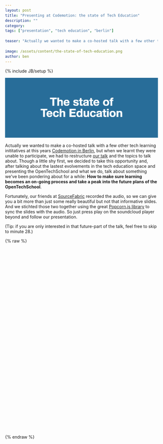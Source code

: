 ```yaml
---
layout: post
title: "Presenting at Codemotion: the state of Tech Education"
description: ""
category: 
tags: ["presentation", "tech education", "berlin"]

teaser: "Actually we wanted to make a co-hosted talk with a few other tech learning inititatives at this years [Codemotion in Berlin](http://berlin.codemotionworld.com/), but when we learnt they were unable to participate, we had to restructure [our talk](http://opentechschool.github.io/slides/presentations/the-state-of-tech-education/) and the topics to talk about. Though a little shy first, we decided to take this opportunity and, after talking about the lastest evolvements in the tech education space and presenting the OpenTechSchool and what we do, talk about something we've been pondering about for a while: **How to make sure learning becomes an on-going process and take a peak into the future plans of the OpenTechSchool**."

image: /assets/content/the-state-of-tech-education.png
author: ben
---
```

{% include JB/setup %}

![The state of Tech Education](/assets/content/the-state-of-tech-education.png)

Actually we wanted to make a co-hosted talk with a few other tech learning inititatives at this years [Codemotion in Berlin](http://berlin.codemotionworld.com/), but when we learnt they were unable to participate, we had to restructure [our talk](http://opentechschool.github.io/slides/presentations/the-state-of-tech-education/) and the topics to talk about. Though a little shy first, we decided to take this opportunity and, after talking about the lastest evolvements in the tech education space and presenting the OpenTechSchool and what we do, talk about something we've been pondering about for a while: **How to make sure learning becomes an on-going process and take a peak into the future plans of the OpenTechSchool**.

Fortunately, our friends at [SourceFabric](http://www.sourcefabric.org/) recorded the audio, so we can give you a bit more than just some really beautiful but not that informative slides. And we stichted those two together using the great [Popcorn.js library](http://popcornjs.org/) to sync the slides with the audio. So just press play on the soundcloud player beyond and follow our presentation.

(Tip: if you are only interested in that future-part of the talk, feel free to skip to minute 28.)


{% raw %}
<div id="popcorn-presentation" style="height: 400px; width: 100%">

</div>
<div id="popcorn-player" style="height:200px;">

</div>

<script src="http://popcornjs.org/code/dist/popcorn-complete.js">

</script>

<script>
var popcorn;
document.addEventListener( "DOMContentLoaded", function() {

	popcorn = Popcorn.soundcloud( "#popcorn-player", "http://soundcloud.com/sourcefabric/presentation-opentechschool-at" );

	popcorn.webpage({
	 target: 'popcorn-presentation',
	 start: 0,
	 end: 50,
	 src: "http://opentechschool.github.io/slides/presentations/the-state-of-tech-education/?full#Cover"
	}).webpage({
	 target: 'popcorn-presentation',
	 start: 50,
	 end: 60,
	 src: "http://opentechschool.github.io/slides/presentations/the-state-of-tech-education/?full#speakers_intro"
	}).webpage({
	 target: 'popcorn-presentation',
	 start: 60,
	 end: 85,
	 src: "http://opentechschool.github.io/slides/presentations/the-state-of-tech-education/?full#tech_education"
	}).webpage({
	 target: 'popcorn-presentation',
	 start: 85,
	 end: 136,
	 src: "http://opentechschool.github.io/slides/presentations/the-state-of-tech-education/?full#university"
	}).webpage({
	 target: 'popcorn-presentation',
	 start: 136,
	 end: 200,
	 src: "http://opentechschool.github.io/slides/presentations/the-state-of-tech-education/?full#moocs"
	}).webpage({
	 target: 'popcorn-presentation',
	 start: 200,
	 end: 240,
	 src: "http://opentechschool.github.io/slides/presentations/the-state-of-tech-education/?full#online_hands-on_coding_classes"
	}).webpage({
	 target: 'popcorn-presentation',
	 start: 240,
	 end: 314,
	 src: "http://opentechschool.github.io/slides/presentations/the-state-of-tech-education/?full#P2PU"
	}).webpage({
	 target: 'popcorn-presentation',
	 start: 314,
	 end: 366,
	 src: "http://opentechschool.github.io/slides/presentations/the-state-of-tech-education/?full#coding_training_schools"
	}).webpage({
	 target: 'popcorn-presentation',
	 start: 366,
	 end: 427,
	 src: "http://opentechschool.github.io/slides/presentations/the-state-of-tech-education/?full#hands-on_real-life"
	}).webpage({
	 target: 'popcorn-presentation',
	 start: 427,
	 end: 457,
	 src: "http://opentechschool.github.io/slides/presentations/the-state-of-tech-education/?full#opentechschool"
	}).webpage({
	 target: 'popcorn-presentation',
	 start: 457,
	 end: 541,
	 src: "http://opentechschool.github.io/slides/presentations/the-state-of-tech-education/?full#open"
	}).webpage({
	 target: 'popcorn-presentation',
	 start: 541,
	 end: 589,
	 src: "http://opentechschool.github.io/slides/presentations/the-state-of-tech-education/?full#empowering"
	}).webpage({
	 target: 'popcorn-presentation',
	 start: 589,
	 end: 630,
	 src: "http://opentechschool.github.io/slides/presentations/the-state-of-tech-education/?full#welcoming"
	}).webpage({
	 target: 'popcorn-presentation',
	 start: 630,
	 end: 690,
	 src: "http://opentechschool.github.io/slides/presentations/the-state-of-tech-education/?full#hands-on"
	}).webpage({
	 target: 'popcorn-presentation',
	 start: 690,
	 end: 748,
	 src: "http://opentechschool.github.io/slides/presentations/the-state-of-tech-education/?full#not-for-profit"
	}).webpage({
	 target: 'popcorn-presentation',
	 start: 748,
	 end: 761,
	 src: "http://opentechschool.github.io/slides/presentations/the-state-of-tech-education/?full#workshops"
	}).webpage({
	 target: 'popcorn-presentation',
	 start: 761,
	 end: 795,
	 src: "http://opentechschool.github.io/slides/presentations/the-state-of-tech-education/?full#js-beginners"
	}).webpage({
	 target: 'popcorn-presentation',
	 start: 795,
	 end: 860,
	 src: "http://opentechschool.github.io/slides/presentations/the-state-of-tech-education/?full#python-workshops"
	}).webpage({
	 target: 'popcorn-presentation',
	 start: 860,
	 end: 910,
	 src: "http://opentechschool.github.io/slides/presentations/the-state-of-tech-education/?full#github-workshops"
	}).webpage({
	 target: 'popcorn-presentation',
	 start: 910,
	 end: 1002,
	 src: "http://opentechschool.github.io/slides/presentations/the-state-of-tech-education/?full#android-workshops"
	}).webpage({
	 target: 'popcorn-presentation',
	 start: 1002,
	 end: 1080,
	 src: "http://opentechschool.github.io/slides/presentations/the-state-of-tech-education/?full#learners-meetup"
	}).webpage({
	 target: 'popcorn-presentation',
	 start: 1080,
	 end: 1168,
	 src: "http://opentechschool.github.io/slides/presentations/the-state-of-tech-education/?full#kids-hackathon"
	}).webpage({
	 target: 'popcorn-presentation',
	 start: 1168,
	 end: 1177,
	 src: "http://opentechschool.github.io/slides/presentations/the-state-of-tech-education/?full#upcoming-workshops-title"
	}).webpage({
	 target: 'popcorn-presentation',
	 start: 1177,
	 end: 1370,
	 src: "http://opentechschool.github.io/slides/presentations/the-state-of-tech-education/?full#upcoming-workshops"
	}).webpage({
	 target: 'popcorn-presentation',
	 start: 1370,
	 end: 1395,
	 src: "http://opentechschool.github.io/slides/presentations/the-state-of-tech-education/?full#further-involvements-title"
	}).webpage({
	 target: 'popcorn-presentation',
	 start: 1395,
	 end: 1800,
	 src: "http://opentechschool.github.io/slides/presentations/the-state-of-tech-education/?full#further-involvements"
	}).webpage({
	 target: 'popcorn-presentation',
	 start: 1800,
	 end: 1810,
	 src: "http://opentechschool.github.io/slides/presentations/the-state-of-tech-education/?full#not-enough"
	}).webpage({
	 target: 'popcorn-presentation',
	 start: 1810,
	 end: 1870,
	 src: "http://opentechschool.github.io/slides/presentations/the-state-of-tech-education/?full#one-day-to-code"
	}).webpage({
	 target: 'popcorn-presentation',
	 start: 1870,
	 end: 1952,
	 src: "http://opentechschool.github.io/slides/presentations/the-state-of-tech-education/?full#longer-in-depth"
	}).webpage({
	 target: 'popcorn-presentation',
	 start: 1952,
	 end: 2010,
	 src: "http://opentechschool.github.io/slides/presentations/the-state-of-tech-education/?full#learning-space"
	}).webpage({
	 target: 'popcorn-presentation',
	 start: 2010,
	 end: 2080,
	 src: "http://opentechschool.github.io/slides/presentations/the-state-of-tech-education/?full#bleuprint"
	}).webpage({
	 target: 'popcorn-presentation',
	 start: 2080,
	 src: "http://opentechschool.github.io/slides/presentations/the-state-of-tech-education/?full#ThankYou"
	});

}, false);
</script>

{% endraw %}
